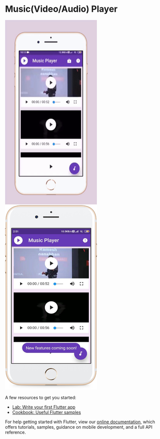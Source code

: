 # Music(Video/Audio) Player

<p float = "center"> 
  <img src="/ss/player.gif" height="600" width="300"  />
  <img src="/ss/mp1-Apple iPhone 7 Plus Gold [shadow].png" height="600" width="300" />
</p>

A few resources to get you started:

- [Lab: Write your first Flutter app](https://flutter.dev/docs/get-started/codelab)
- [Cookbook: Useful Flutter samples](https://flutter.dev/docs/cookbook)

For help getting started with Flutter, view our
[online documentation](https://flutter.dev/docs), which offers tutorials,
samples, guidance on mobile development, and a full API reference.
